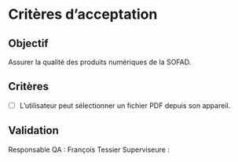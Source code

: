 # Critères d’acceptation

## Objectif
Assurer la qualité des produits numériques de la SOFAD.

## Critères

- [ ] L’utilisateur peut sélectionner un fichier PDF depuis son appareil.

## Validation
Responsable QA : François Tessier
Superviseure : 

